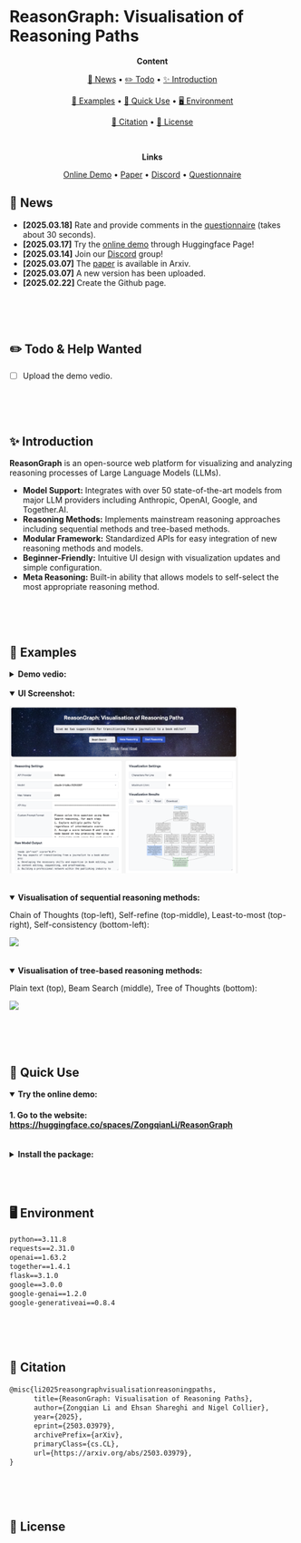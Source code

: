 # ReasonGraph: Visualisation of Reasoning Paths

<p align="center">
  <b>Content</b>
</p>

<p align="center">
  <a href="#news">🚀 News</a> •
  <a href="#todo">✏️ Todo</a> •
  <a href="#introduction">✨ Introduction</a>
</p>

<p align="center">
  <a href="#examples">👀 Examples</a> •
  <a href="#quick use">🎨 Quick Use</a> •
  <a href="#environment">🖥️ Environment</a>
</p>

<p align="center">
  <a href="#citation">📌 Citation</a> •
  <a href="#license">🔖 License</a>
</p>
<div id="news">&nbsp;</div>

<p align="center">
  <b>Links</b>
</p>

<p align="center">
  <a href="https://huggingface.co/spaces/ZongqianLi/ReasonGraph">Online Demo</a> •
  <a href="https://arxiv.org/abs/2503.03979">Paper</a> •
  <a href="https://discord.gg/tA9DV7Fjzz">Discord</a> •
  <a href="https://forms.office.com/r/ebBSAKqHwj">Questionnaire</a>
</p>



## 🚀 News

- **[2025.03.18]** Rate and provide comments in the [questionnaire](https://forms.office.com/r/ebBSAKqHwj) (takes about 30 seconds).
- **[2025.03.17]** Try the [online demo](https://huggingface.co/spaces/ZongqianLi/ReasonGraph) through Huggingface Page!
- **[2025.03.14]** Join our [Discord](https://discord.gg/tA9DV7Fjzz) group!
- **[2025.03.07]** The [paper](https://arxiv.org/abs/2503.03979) is available in Arxiv.
- **[2025.03.07]** A new version has been uploaded.
- **[2025.02.22]** Create the Github page.

<div>&nbsp;</div>
<div>&nbsp;</div>
<div id="todo">&nbsp;</div>



## ✏️ Todo & Help Wanted

- [ ] Upload the demo vedio.

<div>&nbsp;</div>
<div>&nbsp;</div>
<div id="introduction">&nbsp;</div>



## ✨ Introduction

**ReasonGraph** is an open-source web platform for visualizing and analyzing reasoning processes of Large Language Models (LLMs).

- **Model Support:** Integrates with over 50 state-of-the-art models from major LLM providers including Anthropic, OpenAI, Google, and Together.AI.
- **Reasoning Methods:** Implements mainstream reasoning approaches including sequential methods and tree-based methods.
- **Modular Framework:** Standardized APIs for easy integration of new reasoning methods and models.
- **Beginner-Friendly:** Intuitive UI design with visualization updates and simple configuration.
- **Meta Reasoning:** Built-in ability that allows models to self-select the most appropriate reasoning method.

<div>&nbsp;</div>
<div>&nbsp;</div>
<div id="examples">&nbsp;</div>



## 👀 Examples

<details>
<summary><strong>Demo vedio:</strong></summary>

</details>

<div>&nbsp;</div>

<details open>
<summary><strong>UI Screenshot:</strong></summary>

<p align="left">
  <img src="./figures/UI.png" width="80%">
</p>

</details>

<div>&nbsp;</div>

<details open>
<summary><strong>Visualisation of sequential reasoning methods:</strong></summary>

Chain of Thoughts (top-left), Self-refine (top-middle), Least-to-most (top-right), Self-consistency (bottom-left):

<p align="left">
  <img src="./figures/sequence_example.png" width="80%">
</p>

</details>

<div>&nbsp;</div>

<details open>
<summary><strong>Visualisation of tree-based reasoning methods:</strong></summary>

Plain text (top), Beam Search (middle), Tree of Thoughts (bottom):

<p align="left">
  <img src="./figures/tree_example_2.png" width="80%">
</p>

</details>



<div>&nbsp;</div>
<div>&nbsp;</div>
<div id="quick use">&nbsp;</div>



## 🎨 Quick Use

<details open>
<summary><strong>Try the online demo:</strong></summary>

#### 1. Go to the website: https://huggingface.co/spaces/ZongqianLi/ReasonGraph

</details>

<div>&nbsp;</div>

<details>
<summary><strong>Install the package:</strong></summary>

#### 1. Set up the environment according to Section 🖥️ Environment below.

#### 2. Go to root directory:

<absolute_path>/ReasonGraph/

#### 3. Input the API key:

If you don't enter the API keys, the interface can still run normally, but you won't be able to use the corresponding models for inference.

<absolute_path>/ReasonGraph/api_keys.json

```
{
    "anthropic": "<to be filled>",
    "openai": "<to be filled>",
    "google": "<to be filled>",
    "together": "<to be filled>"
}
```

#### 4. Run the program with a single line of code in the terminal:

```
python app.py
```

#### 5. Open your browser and go to the local URL shown in the output.
```
 * Running on all addresses (X.X.X.X)
 * Running on http://XXX.X.X.X:XXXX
 * Running on http://XX.XXX.XXX.XXX:XXXX
```

</details>

<div>&nbsp;</div>
<div>&nbsp;</div>
<div id="environment">&nbsp;</div>



## 🖥️ Environment

```
python==3.11.8
requests==2.31.0
openai==1.63.2
together==1.4.1
flask==3.1.0
google==3.0.0
google-genai==1.2.0
google-generativeai==0.8.4
```

<div>&nbsp;</div>
<div>&nbsp;</div>
<div id="citation">&nbsp;</div>



## 📌 Citation

```
@misc{li2025reasongraphvisualisationreasoningpaths,
      title={ReasonGraph: Visualisation of Reasoning Paths}, 
      author={Zongqian Li and Ehsan Shareghi and Nigel Collier},
      year={2025},
      eprint={2503.03979},
      archivePrefix={arXiv},
      primaryClass={cs.CL},
      url={https://arxiv.org/abs/2503.03979}, 
}
```

<div>&nbsp;</div>
<div>&nbsp;</div>
<div id="license">&nbsp;</div>



## 🔖 License

```

```











